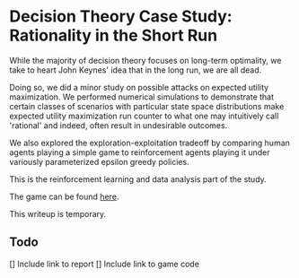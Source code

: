 # Decision Theory Case Study: Rationality in the Short Run

While the majority of decision theory focuses on long-term optimality, we take to heart John Keynes' idea that in the long run, we are all dead.

Doing so, we did a minor study on possible attacks on expected utility maximization. We performed numerical simulations to demonstrate that certain classes of scenarios with particular state space distributions make expected utility maximization run counter to what one may intuitively call 'rational' and indeed, often result in undesirable outcomes.

We also explored the exploration-exploitation tradeoff by comparing human agents playing a simple game to reinforcement agents playing it under variously parameterized epsilon greedy policies.

This is the reinforcement learning and data analysis part of the study.

The game can be found [here](http://yustynn.tech/dt/game/part2).

This writeup is temporary.

## Todo
[] Include link to report
[] Include link to game code
